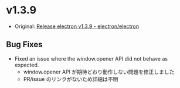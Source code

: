 # v1.3.9

* Original: [Release electron v1.3.9 - electron/electron](https://github.com/electron/electron/releases/tag/v1.3.9)

## Bug Fixes

* Fixed an issue where the window.opener API did not behave as expected.
  * window.opener API が期待どおり動作しない問題を修正しました
  * PR/issue のリンクがないため詳細は不明
